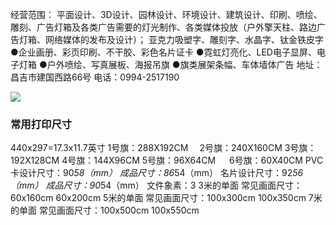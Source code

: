 经营范围：
平面设计、3D设计、园林设计、环境设计、建筑设计、印刷、喷绘、雕刻、广告灯箱及各类广告需要的灯光制作、各类媒体投放（户外擎天柱、路边广告灯箱、网络媒体的发布及设计）；
亚克力吸塑字、雕刻字、水晶字、钛金铁皮字
●企业画册、彩页印刷、不干胶、彩色名片证卡
●霓虹灯亮化、LED电子显屏、电子灯箱
●户外喷绘、写真展板、海报吊旗
●旗类展架条幅、车体墙体广告
地址：昌吉市建国西路66号
电话：0994-2517190

<img src="https://tu.8380660.xyz/file/3ecedde547c18dec83fc2.jpg">

###  常用打印尺寸
440x297=17.3x11.7英寸
1号旗：288X192CM　  2号旗：240X160CM     3号旗：192X128CM
4号旗：144X96CM        5号旗：96X64CM    　 6号旗：60X40CM
PVC卡设计尺寸：90*58（mm）   成品尺寸：86*54（mm）
名片设计尺寸：92*56（mm）      成品尺寸：90*54（mm）
文件象素：3
3米的单面 常见画面尺寸：60x160cm 60x200cm
5米的单面 常见画面尺寸：100x300cm  100x350cm
7米的单面 常见画面尺寸：100x500cm 100x550cm
